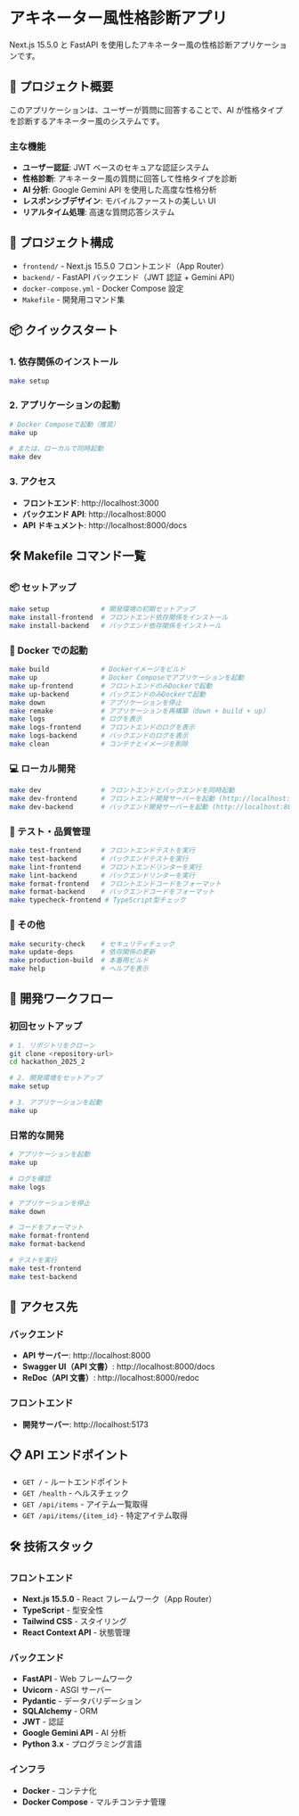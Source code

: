 # アキネーター風性格診断アプリ

Next.js 15.5.0 と FastAPI を使用したアキネーター風の性格診断アプリケーションです。

## 🎯 プロジェクト概要

このアプリケーションは、ユーザーが質問に回答することで、AI が性格タイプを診断するアキネーター風のシステムです。

### 主な機能

- **ユーザー認証**: JWT ベースのセキュアな認証システム
- **性格診断**: アキネーター風の質問に回答して性格タイプを診断
- **AI 分析**: Google Gemini API を使用した高度な性格分析
- **レスポンシブデザイン**: モバイルファーストの美しい UI
- **リアルタイム処理**: 高速な質問応答システム

## 🚀 プロジェクト構成

- `frontend/` - Next.js 15.5.0 フロントエンド（App Router）
- `backend/` - FastAPI バックエンド（JWT 認証 + Gemini API）
- `docker-compose.yml` - Docker Compose 設定
- `Makefile` - 開発用コマンド集

## 📦 クイックスタート

### 1. 依存関係のインストール

```bash
make setup
```

### 2. アプリケーションの起動

```bash
# Docker Composeで起動（推奨）
make up

# または、ローカルで同時起動
make dev
```

### 3. アクセス

- **フロントエンド**: http://localhost:3000
- **バックエンド API**: http://localhost:8000
- **API ドキュメント**: http://localhost:8000/docs

## 🛠️ Makefile コマンド一覧

### 📦 セットアップ

```bash
make setup             # 開発環境の初期セットアップ
make install-frontend  # フロントエンド依存関係をインストール
make install-backend   # バックエンド依存関係をインストール
```

### 🐳 Docker での起動

```bash
make build             # Dockerイメージをビルド
make up                # Docker Composeでアプリケーションを起動
make up-frontend       # フロントエンドのみDockerで起動
make up-backend        # バックエンドのみDockerで起動
make down              # アプリケーションを停止
make remake            # アプリケーションを再構築（down + build + up）
make logs              # ログを表示
make logs-frontend     # フロントエンドのログを表示
make logs-backend      # バックエンドのログを表示
make clean             # コンテナとイメージを削除
```

### 💻 ローカル開発

```bash
make dev               # フロントエンドとバックエンドを同時起動
make dev-frontend      # フロントエンド開発サーバーを起動 (http://localhost:3000)
make dev-backend       # バックエンド開発サーバーを起動 (http://localhost:8000)
```

### 🧪 テスト・品質管理

```bash
make test-frontend     # フロントエンドテストを実行
make test-backend      # バックエンドテストを実行
make lint-frontend     # フロントエンドリンターを実行
make lint-backend      # バックエンドリンターを実行
make format-frontend   # フロントエンドコードをフォーマット
make format-backend    # バックエンドコードをフォーマット
make typecheck-frontend # TypeScript型チェック
```

### 🔧 その他

```bash
make security-check    # セキュリティチェック
make update-deps       # 依存関係の更新
make production-build  # 本番用ビルド
make help              # ヘルプを表示
```

## 🎯 開発ワークフロー

### 初回セットアップ

```bash
# 1. リポジトリをクローン
git clone <repository-url>
cd hackathon_2025_2

# 2. 開発環境をセットアップ
make setup

# 3. アプリケーションを起動
make up
```

### 日常的な開発

```bash
# アプリケーションを起動
make up

# ログを確認
make logs

# アプリケーションを停止
make down

# コードをフォーマット
make format-frontend
make format-backend

# テストを実行
make test-frontend
make test-backend
```

## 🔗 アクセス先

### バックエンド

- **API サーバー**: http://localhost:8000
- **Swagger UI（API 文書）**: http://localhost:8000/docs
- **ReDoc（API 文書）**: http://localhost:8000/redoc

### フロントエンド

- **開発サーバー**: http://localhost:5173

## 📋 API エンドポイント

- `GET /` - ルートエンドポイント
- `GET /health` - ヘルスチェック
- `GET /api/items` - アイテム一覧取得
- `GET /api/items/{item_id}` - 特定アイテム取得

## 🛠️ 技術スタック

### フロントエンド

- **Next.js 15.5.0** - React フレームワーク（App Router）
- **TypeScript** - 型安全性
- **Tailwind CSS** - スタイリング
- **React Context API** - 状態管理

### バックエンド

- **FastAPI** - Web フレームワーク
- **Uvicorn** - ASGI サーバー
- **Pydantic** - データバリデーション
- **SQLAlchemy** - ORM
- **JWT** - 認証
- **Google Gemini API** - AI 分析
- **Python 3.x** - プログラミング言語

### インフラ

- **Docker** - コンテナ化
- **Docker Compose** - マルチコンテナ管理
